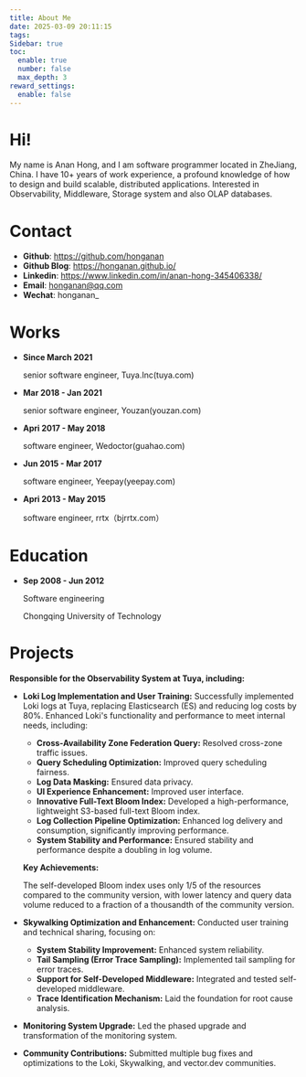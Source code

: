 ```yaml
---
title: About Me
date: 2025-03-09 20:11:15
tags:
Sidebar: true
toc:
  enable: true
  number: false
  max_depth: 3
reward_settings:
  enable: false
---
```


# Hi!

My name is Anan Hong, and I am software programmer located in ZheJiang, China. I have 10+ years of work experience, a profound knowledge of how to design and build scalable, distributed applications. Interested in Observability, Middleware, Storage system and also OLAP databases.
<!-- more -->
# Contact

- **Github**: https://github.com/honganan
- **Github Blog**: https://honganan.github.io/
- **Linkedin**: https://www.linkedin.com/in/anan-hong-345406338/
- **Email**: honganan@qq.com
- **Wechat**: honganan_

# Works

- **Since March 2021**

  senior software engineer, Tuya.Inc(tuya.com)

- **Mar 2018 - Jan 2021**

  senior software engineer, Youzan(youzan.com)

- **Apri 2017 - May 2018**

  software engineer, Wedoctor(guahao.com)

- **Jun 2015 - Mar 2017**

  software engineer, Yeepay(yeepay.com)

- **Apri 2013 - May 2015**

  software engineer, rrtx（bjrrtx.com）	

# Education

- **Sep 2008 - Jun 2012**

  Software engineering

  Chongqing University of Technology



# Projects

**Responsible for the Observability System at Tuya, including:**

- **Loki Log Implementation and User Training:** Successfully implemented Loki logs at Tuya, replacing Elasticsearch (ES) and reducing log costs by 80%. Enhanced Loki's functionality and performance to meet internal needs, including:

  - **Cross-Availability Zone Federation Query:** Resolved cross-zone traffic issues.
  - **Query Scheduling Optimization:** Improved query scheduling fairness.
  - **Log Data Masking:** Ensured data privacy.
  - **UI Experience Enhancement:** Improved user interface.
  - **Innovative Full-Text Bloom Index:** Developed a high-performance, lightweight S3-based full-text Bloom index.
  - **Log Collection Pipeline Optimization:** Enhanced log delivery and consumption, significantly improving performance.
  - **System Stability and Performance:** Ensured stability and performance despite a doubling in log volume.

  **Key Achievements:**

  The self-developed Bloom index uses only 1/5  of the resources compared to the community version, with lower latency and query data volume reduced to a fraction of a thousandth of the community version.

- **Skywalking Optimization and Enhancement:** Conducted user training and technical sharing, focusing on:
  - **System Stability Improvement:** Enhanced system reliability.
  - **Tail Sampling (Error Trace Sampling):** Implemented tail sampling for error traces.
  - **Support for Self-Developed Middleware:** Integrated and tested self-developed middleware.
  - **Trace Identification Mechanism:** Laid the foundation for root cause analysis.

- **Monitoring System Upgrade:** Led the phased upgrade and transformation of the monitoring system.

- **Community Contributions:** Submitted multiple bug fixes and optimizations to the Loki, Skywalking, and vector.dev communities.
